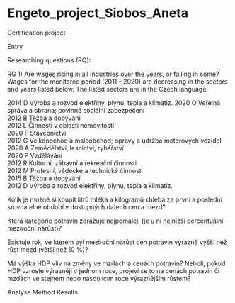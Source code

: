 # Engeto_project_Siobos_Aneta
Certification project

Entry

Researching questions (RQ):

RG 1) Are wages rising in all industries over the years, or falling in some?
Wages for the monitored period (2011 - 2020) are decreasing in the sectors and years listed below. The listed sectors are in the Czech language:

2014	D	Výroba a rozvod elektřiny, plynu, tepla a klimatiz.
2020	O	Veřejná správa a obrana; povinné sociální zabezpečení	
2012	B	Těžba a dobývání	
2012	L	Činnosti v oblasti nemovitostí	
2020	F	Stavebnictví	
2012	G	Velkoobchod a maloobchod; opravy a údržba motorových vozidel	
2020	A	Zemědělství, lesnictví, rybářství	
2020	P	Vzdělávání	
2012	R	Kulturní, zábavní a rekreační činnosti	
2012	M	Profesní, vědecké a technické činnosti	
2015	B	Těžba a dobývání	
2012	D	Výroba a rozvod elektřiny, plynu, tepla a klimatiz.



Kolik je možné si koupit litrů mléka a kilogramů chleba za první a poslední srovnatelné období v dostupných datech cen a mezd?


Která kategorie potravin zdražuje nejpomaleji (je u ní nejnižší percentuální meziroční nárůst)?


Existuje rok, ve kterém byl meziroční nárůst cen potravin výrazně vyšší než růst mezd (větší než 10 %)?

Má výška HDP vliv na změny ve mzdách a cenách potravin? Neboli, pokud HDP vzroste výrazněji v jednom roce, projeví se to na cenách potravin či mzdách ve stejném nebo násdujícím roce výraznějším růstem?




Analyse
Method
Results
